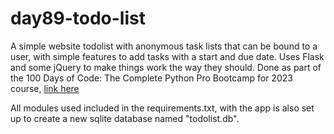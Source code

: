 # day89-todo-list
A simple website todolist with anonymous task lists that can be bound to a user, with simple features to add tasks with a start and due date. Uses Flask and some jQuery to make things work the way they should. Done as part of the 100 Days of Code: The Complete Python Pro Bootcamp for 2023 course, [link here](https://www.udemy.com/course/100-days-of-code/learn/practice/1251204#overview)

All modules used included in the requirements.txt, with the app is also set up to create a new sqlite database named "todolist.db".
